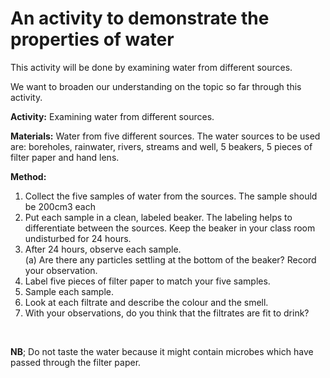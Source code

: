 # An activity to demonstrate the properties of water

This activity will be done by examining water from different sources.

We want to broaden our understanding on the topic so far through this activity.

**Activity:**		Examining water from different sources.

**Materials:**	Water from five different sources.
		The water sources to be used are: boreholes, rainwater, rivers, streams and well, 5 beakers, 5 pieces of filter paper and hand lens.

**Method:**

1. Collect the five samples of water from the sources. The sample should be 200cm3 each
2. Put each sample in a clean, labeled beaker. The labeling helps to differentiate between the sources. Keep the beaker in your class room undisturbed for 24 hours.
3. After 24 hours, observe each sample. <br>(a) Are there any particles settling at the bottom of the beaker? Record your observation.
4. Label five pieces of filter paper to match your five samples.
5. Sample each sample.
6. Look at each filtrate and describe the colour and the smell.
7. With your observations, do you think that the filtrates are fit to drink?

<br>

**NB**;    Do not taste the water because it might contain microbes which have passed through the filter paper.
